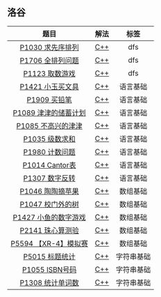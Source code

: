 ## 洛谷

|题目|解法|标签|
|:--:|:--:|:--:|
|[P1030 求先序排列](https://www.luogu.com.cn/problem/P1030)|[C++](C++/求先序排列.cpp)|dfs|
|[P1706 全排列问题](https://www.luogu.com.cn/problem/P1706)|[C++](C++/全排列问题.cpp)|dfs|
|[P1123 取数游戏](https://www.luogu.com.cn/problem/P1123)|[C++](C++/取数游戏.cpp)|dfs|
|[P1421 小玉买文具](https://www.luogu.com.cn/problem/P1421)|[C++](C++/小玉买文具.cpp)|语言基础|
|[P1909 买铅笔](https://www.luogu.com.cn/problem/P1909)|[C++](C++/买铅笔.cpp)|语言基础|
|[P1089 津津的储蓄计划](https://www.luogu.com.cn/problem/P1089)|[C++](C++/津津的储蓄计划.cpp)|语言基础|
|[P1085 不高兴的津津](https://www.luogu.com.cn/problem/P1085)|[C++](C++/不高兴的津津.cpp)|语言基础|
|[P1035 级数求和](https://www.luogu.com.cn/problem/P1035)|[C++](C++/级数求和.cpp)|语言基础|
|[P1980 计数问题](https://www.luogu.com.cn/problem/P1980)|[C++](C++/计数问题.cpp)|语言基础|
|[P1014 Cantor表](https://www.luogu.com.cn/problem/P1014)|[C++](C++/Cantor表.cpp)|语言基础|
|[P1307 数字反转](https://www.luogu.com.cn/problem/P1307)|[C++](C++/数字反转.cpp)|语言基础|
|[P1046 陶陶摘苹果](https://www.luogu.com.cn/problem/P1046)|[C++](C++/陶陶摘苹果.cpp)|数组基础|
|[P1047 校门外的树](https://www.luogu.com.cn/problem/P1047)|[C++](C++/校门外的树.cpp)|数组基础|
|[P1427 小鱼的数字游戏](https://www.luogu.com.cn/problem/P1427)|[C++](C++/小鱼的数字游戏.cpp)|数组基础|
|[P2141 珠心算测验](https://www.luogu.com.cn/problem/P2141)|[C++](C++/珠心算测验.cpp)|数组基础|
|[P5594 【XR-4】模拟赛](https://www.luogu.com.cn/problem/P5594)|[C++](C++/【XR-4】模拟赛.cpp)|数组基础|
|[P5015 标题统计](https://www.luogu.com.cn/problem/P5015)|[C++](C++/标题统计.cpp)|字符串基础|
|[P1055 ISBN号码](https://www.luogu.com.cn/problem/P1055)|[C++](C++/ISBN号码.cpp)|字符串基础|
|[P1308 统计单词数](https://www.luogu.com.cn/problem/P1308)|[C++](C++/统计单词数.cpp)|字符串基础|

